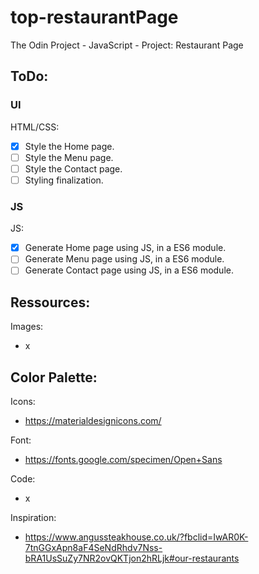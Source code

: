 # top-restaurantPage
The Odin Project - JavaScript - Project: Restaurant Page
## ToDo:

### UI
HTML/CSS:
- [x] Style the Home page.
- [ ] Style the Menu page.
- [ ] Style the Contact page.
- [ ] Styling finalization.

### JS
JS:
- [x] Generate Home page using JS, in a ES6 module.
- [ ] Generate Menu page using JS, in a ES6 module.
- [ ] Generate Contact page using JS, in a ES6 module. 

## Ressources:
Images:
- x

Color Palette:
- 

Icons:
- https://materialdesignicons.com/

Font:
- https://fonts.google.com/specimen/Open+Sans

Code:
- x

Inspiration:
- https://www.angussteakhouse.co.uk/?fbclid=IwAR0K-7tnGGxApn8aF4SeNdRhdv7Nss-bRA1UsSuZy7NR2ovQKTjon2hRLjk#our-restaurants